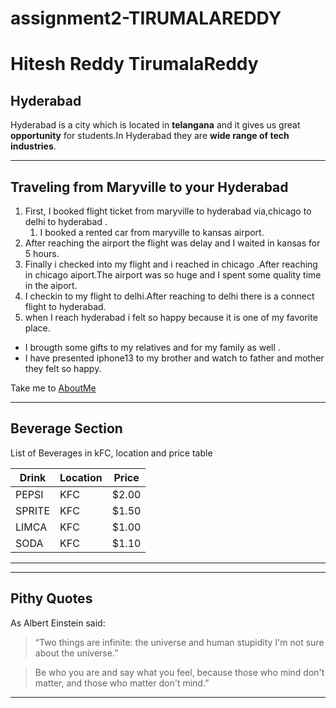 # assignment2-TIRUMALAREDDY
# Hitesh Reddy TirumalaReddy
## Hyderabad
Hyderabad is a city which is located in **telangana** and it gives us great **opportunity** for students.In Hyderabad they are **wide range of tech industries**.

****
## Traveling from Maryville to your Hyderabad

1. First, I booked flight ticket from maryville to hyderabad via,chicago to delhi to hyderabad . 
   1. I booked a rented car from maryville to kansas airport.
2. After reaching the airport the flight was delay and I waited in kansas for 5 hours.
3. Finally i checked into my flight and i reached in chicago .After reaching in chicago aiport.The airport was so huge and I spent some quality time in the aiport.
4. I checkin to my flight to delhi.After reaching to delhi there is a connect flight to hyderabad.
5. when I reach hyderabad i felt so happy because it is one of my favorite place.


- I brougth some gifts to my relatives and for my family as well .
- I have presented iphone13 to my brother and watch to father and mother  they felt so happy.

Take me to [AboutMe](AboutMe.md)

---
## Beverage Section
List of Beverages in kFC, location and price table

| Drink	| Location | Price   |
| ------| -------- | --------|
| PEPSI	| KFC      | $2.00   |
| SPRITE| KFC      | $1.50   |
| LIMCA | KFC      | $1.00   |
| SODA  | KFC      | $1.10   |

---

---
## Pithy Quotes

As Albert Einstein said:

> “Two things are infinite: the universe and human stupidity I'm not sure about the universe.”

>Be who you are and say what you feel, because those who mind don't matter, and those who matter don't mind.”

---